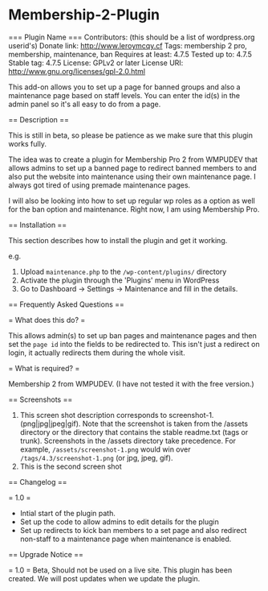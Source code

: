 # Membership-2-Plugin
=== Plugin Name ===
Contributors: (this should be a list of wordpress.org userid's)
Donate link: http://www.leroymcqy.cf
Tags: membership 2 pro, membership, maintenance, ban
Requires at least: 4.7.5
Tested up to: 4.7.5
Stable tag: 4.7.5
License: GPLv2 or later
License URI: http://www.gnu.org/licenses/gpl-2.0.html

This add-on allows you to set up a page for banned groups and also a maintenance page based on staff levels. You can enter the id(s) in the admin panel so it's all easy to do from a page. 

== Description ==

This is still in beta, so please be patience as we make sure that this plugin works fully.

The idea was to create a plugin for Membership Pro 2 from WMPUDEV that allows admins to set up a banned page to redirect banned members to and also put the website into maintenance using their own maintenance page. I always got tired of using premade maintenance pages. 

I will also be looking into how to set up regular wp roles as a option as well for the ban option and maintenance. Right now, I am using Membership Pro.

== Installation ==

This section describes how to install the plugin and get it working.

e.g.

1. Upload `maintenance.php` to the `/wp-content/plugins/` directory
1. Activate the plugin through the 'Plugins' menu in WordPress
1. Go to Dashboard -> Settings -> Maintenance and fill in the details.

== Frequently Asked Questions ==

= What does this do? =

This allows admin(s) to set up ban pages and maintenance pages and then set the `page id` into the fields to be redirected to. This isn't just a redirect on login, it actually redirects them during the whole visit. 

= What is required? =

Membership 2 from WMPUDEV. (I have not tested it with the free version.)

== Screenshots ==

1. This screen shot description corresponds to screenshot-1.(png|jpg|jpeg|gif). Note that the screenshot is taken from
the /assets directory or the directory that contains the stable readme.txt (tags or trunk). Screenshots in the /assets
directory take precedence. For example, `/assets/screenshot-1.png` would win over `/tags/4.3/screenshot-1.png`
(or jpg, jpeg, gif).
2. This is the second screen shot

== Changelog ==

= 1.0 =
* Intial start of the plugin path.
* Set up the code to allow admins to edit details for the plugin
* Set up redirects to kick ban members to a set page and also redirect non-staff to a maintenance page when maintenance is enabled.



== Upgrade Notice ==

= 1.0 =
Beta, Should not be used on a live site. This plugin has been created. We will post updates when we update the plugin.
